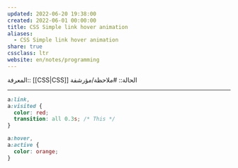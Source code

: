 ```yaml
---
updated: 2022-06-20 19:38:00
created: 2022-06-01 00:00:00
title: CSS Simple link hover animation
aliases:
  - CSS Simple link hover animation
share: true
cssclass: ltr
website: en/notes/programming
---
```


المعرفة:: [[CSS|CSS]]
الحالة:: #ملاحظة/مؤرشفة

---

```css
a:link,
a:visited {
  color: red;
  transition: all 0.3s; /* This */
}

a:hover,
a:active {
  color: orange;
}
```
